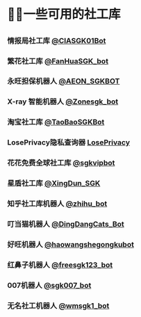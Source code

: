 ﻿# 🕵️‍♂️一些可用的社工库

##

### 情报局社工库 [@CIASGK01Bot](https://t.me/CIASGK01Bot?start=zY6ySF8b)

### 繁花社工库 [@FanHuaSGK_bot](https://t.me/FanHuaSGK_bot?start=FanHua_THSOEZRS)

### 永旺担保机器人 [@AEON_SGKBOT](http://t.me/AEON_SGKBOT?start=UOB7rr06lzpwsxe)

### X-ray 智能机器人 [@Zonesgk_bot](https://t.me/Zonesgk_bot?start=TZUYZTTPQ)

### 淘宝社工库 [@TaoBaoSGKBot](https://t.me/TaoBaoSGKBot?start=nU7dXx)

### LosePrivacy隐私查询器 [LosePrivacy](https://loseprivacy.sbs?lp=NDMzNDM1)

### 花花免费全球社工库 [@sgkvipbot](https://t.me/sgkvipbot?start=vip_1206966)

### 星盾社工库 [@XingDun_SGK](https://t.me/XingDun6Bot?start=1gxMd0h)

### 知乎社工库机器人 [@zhihu_bot](https://t.me/zhihu_bot?start=ZHIHU_RZICPQRJ)

### 叮当猫机器人 [@DingDangCats_Bot](https://t.me/DingDangCats_Bot?start=d4467f61aad02995)

### 好旺机器人 [@haowangshegongkubot](https://t.me/haowangshegongkubot?start=A2JV3Y2FG8CZSPTFOVNHS)

### 红鼻子机器人 [@freesgk123_bot](https://t.me/freesgk123_bot?start=0BJW6KAQ)

### 007机器人 [@sgk007_bot](https://t.me/sgk007_bot?start=NTgzNzg1NTEy)

### 无名社工机器人 [@wmsgk1_bot](https://t.me/wmsgk1_bot?start=583785512)
